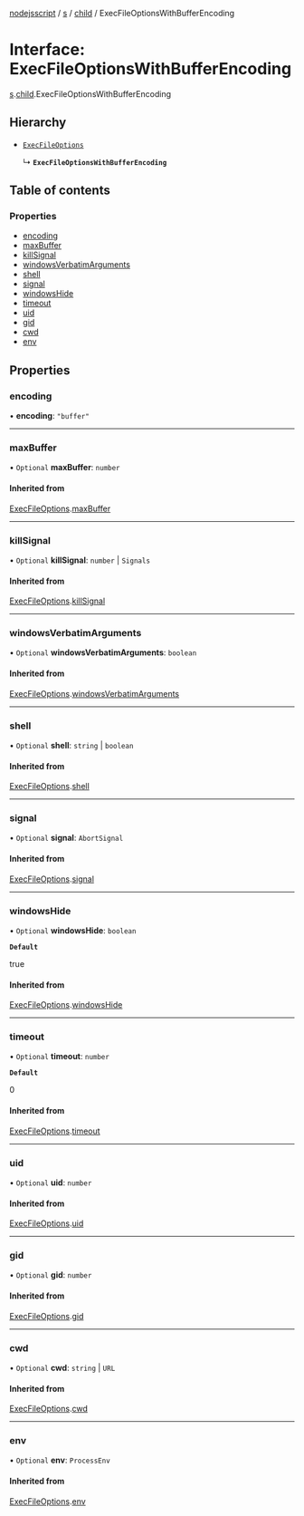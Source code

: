 [nodejsscript](../README.md) / [s](../modules/s.md) / [child](../modules/s.child.md) / ExecFileOptionsWithBufferEncoding

# Interface: ExecFileOptionsWithBufferEncoding

[s](../modules/s.md).[child](../modules/s.child.md).ExecFileOptionsWithBufferEncoding

## Hierarchy

- [`ExecFileOptions`](s.child.ExecFileOptions.md)

  ↳ **`ExecFileOptionsWithBufferEncoding`**

## Table of contents

### Properties

- [encoding](s.child.ExecFileOptionsWithBufferEncoding.md#encoding)
- [maxBuffer](s.child.ExecFileOptionsWithBufferEncoding.md#maxbuffer)
- [killSignal](s.child.ExecFileOptionsWithBufferEncoding.md#killsignal)
- [windowsVerbatimArguments](s.child.ExecFileOptionsWithBufferEncoding.md#windowsverbatimarguments)
- [shell](s.child.ExecFileOptionsWithBufferEncoding.md#shell)
- [signal](s.child.ExecFileOptionsWithBufferEncoding.md#signal)
- [windowsHide](s.child.ExecFileOptionsWithBufferEncoding.md#windowshide)
- [timeout](s.child.ExecFileOptionsWithBufferEncoding.md#timeout)
- [uid](s.child.ExecFileOptionsWithBufferEncoding.md#uid)
- [gid](s.child.ExecFileOptionsWithBufferEncoding.md#gid)
- [cwd](s.child.ExecFileOptionsWithBufferEncoding.md#cwd)
- [env](s.child.ExecFileOptionsWithBufferEncoding.md#env)

## Properties

### encoding

• **encoding**: ``"buffer"``

___

### maxBuffer

• `Optional` **maxBuffer**: `number`

#### Inherited from

[ExecFileOptions](s.child.ExecFileOptions.md).[maxBuffer](s.child.ExecFileOptions.md#maxbuffer)

___

### killSignal

• `Optional` **killSignal**: `number` \| `Signals`

#### Inherited from

[ExecFileOptions](s.child.ExecFileOptions.md).[killSignal](s.child.ExecFileOptions.md#killsignal)

___

### windowsVerbatimArguments

• `Optional` **windowsVerbatimArguments**: `boolean`

#### Inherited from

[ExecFileOptions](s.child.ExecFileOptions.md).[windowsVerbatimArguments](s.child.ExecFileOptions.md#windowsverbatimarguments)

___

### shell

• `Optional` **shell**: `string` \| `boolean`

#### Inherited from

[ExecFileOptions](s.child.ExecFileOptions.md).[shell](s.child.ExecFileOptions.md#shell)

___

### signal

• `Optional` **signal**: `AbortSignal`

#### Inherited from

[ExecFileOptions](s.child.ExecFileOptions.md).[signal](s.child.ExecFileOptions.md#signal)

___

### windowsHide

• `Optional` **windowsHide**: `boolean`

**`Default`**

true

#### Inherited from

[ExecFileOptions](s.child.ExecFileOptions.md).[windowsHide](s.child.ExecFileOptions.md#windowshide)

___

### timeout

• `Optional` **timeout**: `number`

**`Default`**

0

#### Inherited from

[ExecFileOptions](s.child.ExecFileOptions.md).[timeout](s.child.ExecFileOptions.md#timeout)

___

### uid

• `Optional` **uid**: `number`

#### Inherited from

[ExecFileOptions](s.child.ExecFileOptions.md).[uid](s.child.ExecFileOptions.md#uid)

___

### gid

• `Optional` **gid**: `number`

#### Inherited from

[ExecFileOptions](s.child.ExecFileOptions.md).[gid](s.child.ExecFileOptions.md#gid)

___

### cwd

• `Optional` **cwd**: `string` \| `URL`

#### Inherited from

[ExecFileOptions](s.child.ExecFileOptions.md).[cwd](s.child.ExecFileOptions.md#cwd)

___

### env

• `Optional` **env**: `ProcessEnv`

#### Inherited from

[ExecFileOptions](s.child.ExecFileOptions.md).[env](s.child.ExecFileOptions.md#env)
